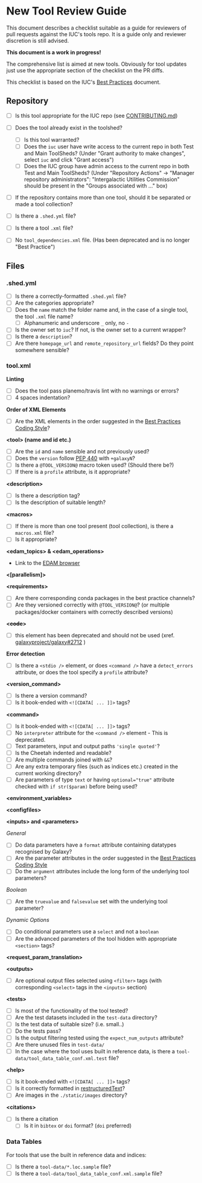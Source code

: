 # New Tool Review Guide

This document describes a checklist suitable as a guide for reviewers of pull requests against the IUC's tools repo. It is a guide only and reviewer discretion is still advised.

**This document is a work in progress!**

The comprehensive list is aimed at new tools. Obviously for tool updates just use the appropriate section of the checklist on the PR diffs.

This checklist is based on the IUC's [Best Practices](https://galaxy-iuc-standards.readthedocs.io/en/latest/index.html) document.

## Repository

* [ ] Is this tool appropriate for the IUC repo (see [CONTRIBUTING.md](https://github.com/galaxyproject/tools-iuc/blob/master/CONTRIBUTING.md))
* [ ] Does the tool already exist in the toolshed?
    * [ ] Is this tool warranted?
    * [ ] Does the `iuc` user have write access to the current repo in both Test and Main ToolSheds? (Under "Grant authority to make changes", select `iuc` and click "Grant access")
    * [ ] Does the IUC group have admin access to the current repo in both Test and Main ToolSheds? (Under "Repository Actions" -> "Manager repository administrators": "Intergalactic Utilities Commission" should be present in the "Groups associated with ..." box)
* [ ] If the repository contains more than one tool, should it be separated or made a tool collection?
* [ ] Is there a `.shed.yml` file?
* [ ] Is there a tool `.xml` file?
* [ ] No `tool_dependencies.xml` file. (Has been deprecated and is no longer "Best Practice")


## Files

### .shed.yml

* [ ] Is there a correctly-formatted `.shed.yml` file?
* [ ] Are the categories appropriate?
* [ ] Does the `name` match the folder name and, in the case of a single tool, the tool `.xml` file name?
    - [ ] Alphanumeric and underscore `_` only, no `-`
* [ ] Is the owner set to `iuc`? If not, is the owner set to a current wrapper?
* [ ] Is there a `description`?
* [ ] Are there `homepage_url` and `remote_repository_url` fields? Do they point somewhere sensible?

### tool.xml

**Linting**

* [ ] Does the tool pass planemo/travis lint with no warnings or errors?
* [ ] 4 spaces indentation?

**Order of XML Elements**

* [ ] Are the XML elements in the order suggested in the [Best Practices Coding Style](http://galaxy-iuc-standards.readthedocs.io/en/latest/best_practices/tool_xml.html#coding-style)?

**&lt;tool&gt; (name and id etc.)**

* [ ] Are the `id` and `name` sensible and not previously used?
* [ ] Does the `version` follow [PEP 440](https://www.python.org/dev/peps/pep-0440/) with `+galaxyN`?
* [ ] Is there a `@TOOL_VERSION@` macro token used? (Should there be?)
* [ ] If there is a `profile` attribute, is it appropriate?

**&lt;description&gt;**

* [ ] Is there a description tag?
* [ ] Is the description of suitable length?

**&lt;macros&gt;**

* [ ] If there is more than one tool present (tool collection), is there a `macros.xml` file?
* [ ] Is it appropriate?

**&lt;edam_topics&gt; & &lt;edam_operations&gt;**

* Link to the [EDAM browser](https://bioportal.bioontology.org/ontologies/EDAM?p=classes)

**&lt;[parallelism]&gt;**

**&lt;requirements&gt;**

* [ ] Are there corresponding conda packages in the best practice channels?
* [ ] Are they versioned correctly with `@TOOL_VERSION@`? (or multiple packages/docker containers with correctly described versions)

**&lt;~~code~~&gt;**

* [ ] this element has been deprecated and should not be used (xref. [galaxyproject/galaxy#2712](https://github.com/galaxyproject/galaxy/issues/2712) )

**Error detection**

* [ ] Is there a `<stdio />` element, or does `<command />` have a `detect_errors` attribute, or does the tool specify a `profile` attribute?

**&lt;version_command&gt;**

* [ ] Is there a version command?
* [ ] Is it book-ended with `<![CDATA[ ... ]]>` tags?

**&lt;command&gt;**

* [ ] Is it book-ended with `<![CDATA[ ... ]]>` tags?
* [ ] No `interpreter` attribute for the `<command />` element - This is deprecated.
* [ ] Text parameters, input and output paths `'single quoted'`?
* [ ] Is the Cheetah indented and readable?
* [ ] Are multiple commands joined with `&&`?
* [ ] Are any extra temporary files (such as indices etc.) created in the current working directory?
* [ ] Are parameters of type `text` or having `optional="true"` attribute checked with `if str($param)` before being used?

**&lt;environment_variables&gt;**

**&lt;configfiles&gt;**

**&lt;inputs&gt; and &lt;parameters&gt;**

*General*
* [ ] Do data parameters have a `format` attribute containing datatypes recognised by Galaxy?
* [ ] Are the parameter attributes in the order suggested in the [Best Practices Coding Style](http://galaxy-iuc-standards.readthedocs.io/en/latest/best_practices/tool_xml.html#coding-style)
* [ ] Do the `argument` attributes include the long form of the underlying tool parameters?

*Boolean*
* [ ] Are the `truevalue` and `falsevalue` set with the underlying tool parameter?

*Dynamic Options*
* [ ] Do conditional parameters use a `select` and not a `boolean`
* [ ] Are the advanced parameters of the tool hidden with appropriate `<section>` tags?

**&lt;request_param_translation&gt;**

**&lt;outputs&gt;**

* [ ] Are optional output files selected using `<filter>` tags (with corresponding `<select>` tags in the `<inputs>` section)

**&lt;tests&gt;**

* [ ] Is most of the functionality of the tool tested?
* [ ] Are the test datasets included in the `test-data` directory?
* [ ] Is the test data of suitable size? (i.e. small..)
* [ ] Do the tests pass?
* [ ] Is the output filtering tested using the `expect_num_outputs` attribute?
* [ ] Are there unused files in `test-data/`
* [ ] In the case where the tool uses built in reference data, is there a `tool-data/tool_data_table_conf.xml.test` file?

**&lt;help&gt;**

* [ ] Is it book-ended with `<![CDATA[ ... ]]>` tags?
* [ ] Is it correctly formatted in [restructuredText](http://docutils.sourceforge.net/docs/ref/rst/restructuredtext.html)?
* [ ] Are images in the `./static/images` directory?

**&lt;citations&gt;**

* [ ] Is there a citation
    - [ ] Is it in `bibtex` or `doi` format? (`doi` preferred)

### Data Tables

For tools that use the built in reference data and indices:

* [ ] Is there a `tool-data/*.loc.sample` file?
* [ ] Is there a `tool-data/tool_data_table_conf.xml.sample` file?

